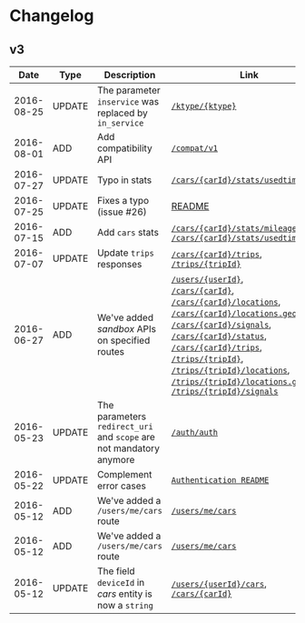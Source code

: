 # Changelog

## v3

|Date|Type|Description|Link|
|---|---|---|---|
|2016-08-25|UPDATE|The parameter `inservice` was replaced by `in_service`|[`/ktype/{ktype}`](compat/v1/ktype/ktype.md)
|2016-08-01|ADD|Add compatibility API|[`/compat/v1`](compat/v1/README.md)|
|2016-07-27|UPDATE|Typo in stats|[`/cars/{carId}/stats/usedtime`](api/v3/cars/stats/usedtime.md)|
|2016-07-25|UPDATE|Fixes a typo (issue #26)|[README](api/v3/README.md)|
|2016-07-15|ADD|Add `cars` stats|[`/cars/{carId}/stats/mileage`](api/v3/cars/stats/mileage.md),<br />[`/cars/{carId}/stats/usedtime`](api/v3/cars/stats/usedtime.md)|
|2016-07-07|UPDATE|Update `trips` responses|[`/cars/{carId}/trips`](api/v3/cars/trips.md),<br />[`/trips/{tripId}`](api/v3/trips/trip_id.md)|
|2016-06-27|ADD|We've added *sandbox* APIs on specified routes|[`/users/{userId}`](api/v3/users/user_id.md), <br/>[`/cars/{carId}`](api/v3/cars/car_id.md),  <br/>[`/cars/{carId}/locations`](api/v3/cars/locations.md), <br/>[`/cars/{carId}/locations.geojson`](api/v3/cars/locations-geojson.md), <br/>[`/cars/{carId}/signals`](api/v3/cars/signals.md), <br/>[`/cars/{carId}/status`](api/v3/cars/status.md), <br/>[`/cars/{carId}/trips`](api/v3/cars/trips.md), <br/>[`/trips/{tripId}`](api/v3/trips/trip_id.md), <br/>[`/trips/{tripId}/locations`](api/v3/trips/locations.md), <br/>[`/trips/{tripId}/locations.geojson`](api/v3/trips/locations-geojson.md), <br/>[`/trips/{tripId}/signals`](api/v3/trips/signals.md)|
|2016-05-23|UPDATE|The parameters `redirect_uri` and `scope` are not mandatory anymore|[`/auth/auth`](api/v3/auth/auth.md)|
|2016-05-22|UPDATE|Complement error cases|[`Authentication README`](api/v3/auth/README.md)
|2016-05-12|ADD|We've added a `/users/me/cars` route|[`/users/me/cars`](api/v3/users/me/cars.md)|
|2016-05-12|ADD|We've added a `/users/me/cars` route|[`/users/me/cars`](api/v3/users/me/cars.md)|
|2016-05-12|UPDATE|The field `deviceId` in *cars* entity is now a `string`|[`/users/{userId}/cars`](api/v3/users/cars.md), <br/>[`/cars/{carId}`](api/v3/cars/car_id.md)|
